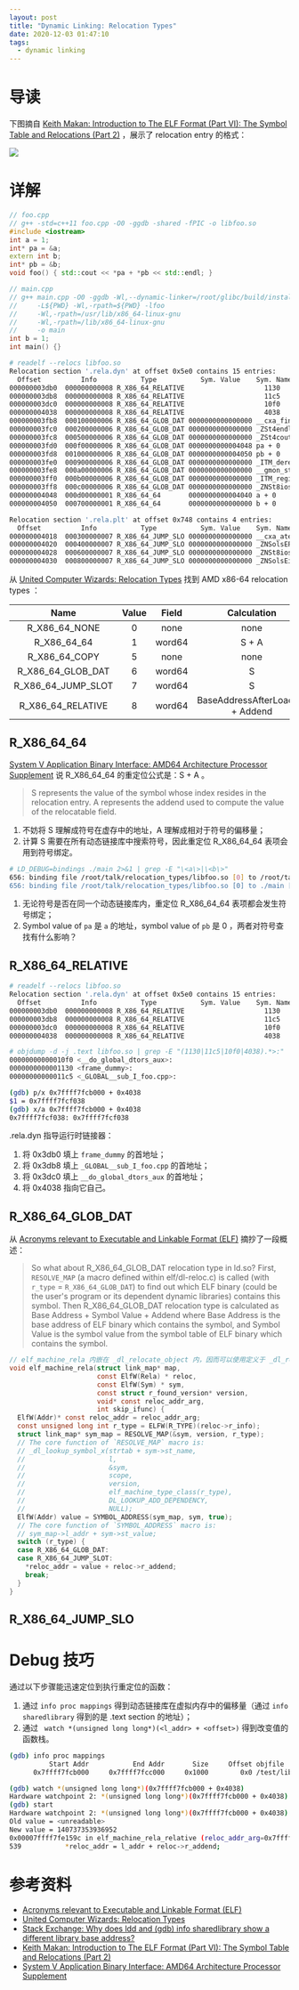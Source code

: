 ```yaml
---
layout: post
title: "Dynamic Linking: Relocation Types"
date: 2020-12-03 01:47:10
tags:
  - dynamic linking
---
```


# 导读

下图摘自 [Keith Makan: Introduction to The ELF Format (Part VI): The Symbol Table and Relocations (Part 2)](http://blog.k3170makan.com/2018/10/introduction-to-elf-format-part-vi_18.html) ，展示了 relocation entry 的格式：

![](http://junbin-hexo-img.oss-cn-beijing.aliyuncs.com/dynamic-linking-relocation-types/relocation-table-entry-format.png)

# 详解

```cpp
// foo.cpp
// g++ -std=c++11 foo.cpp -O0 -ggdb -shared -fPIC -o libfoo.so
#include <iostream>
int a = 1;
int* pa = &a;
extern int b;
int* pb = &b;
void foo() { std::cout << *pa + *pb << std::endl; }
```

```cpp
// main.cpp
// g++ main.cpp -O0 -ggdb -Wl,--dynamic-linker=/root/glibc/build/install/lib/ld-linux-x86-64.so.2 \
//     -L${PWD} -Wl,-rpath=${PWD} -lfoo                                                           \
//     -Wl,-rpath=/usr/lib/x86_64-linux-gnu                                                       \
//     -Wl,-rpath=/lib/x86_64-linux-gnu                                                           \
//     -o main
int b = 1;
int main() {}
```

```bash
# readelf --relocs libfoo.so
Relocation section '.rela.dyn' at offset 0x5e0 contains 15 entries:
  Offset          Info           Type           Sym. Value    Sym. Name + Addend
000000003db0  000000000008 R_X86_64_RELATIVE                    1130
000000003db8  000000000008 R_X86_64_RELATIVE                    11c5
000000003dc0  000000000008 R_X86_64_RELATIVE                    10f0
000000004038  000000000008 R_X86_64_RELATIVE                    4038
000000003fb8  000100000006 R_X86_64_GLOB_DAT 0000000000000000 __cxa_finalize@GLIBC_2.2.5 + 0
000000003fc0  000200000006 R_X86_64_GLOB_DAT 0000000000000000 _ZSt4endlIcSt11char_tr@GLIBCXX_3.4 + 0
000000003fc8  000500000006 R_X86_64_GLOB_DAT 0000000000000000 _ZSt4cout@GLIBCXX_3.4 + 0
000000003fd0  000f00000006 R_X86_64_GLOB_DAT 0000000000004048 pa + 0
000000003fd8  001000000006 R_X86_64_GLOB_DAT 0000000000004050 pb + 0
000000003fe0  000900000006 R_X86_64_GLOB_DAT 0000000000000000 _ITM_deregisterTMClone + 0
000000003fe8  000a00000006 R_X86_64_GLOB_DAT 0000000000000000 __gmon_start__ + 0
000000003ff0  000b00000006 R_X86_64_GLOB_DAT 0000000000000000 _ITM_registerTMCloneTa + 0
000000003ff8  000c00000006 R_X86_64_GLOB_DAT 0000000000000000 _ZNSt8ios_base4InitD1E@GLIBCXX_3.4 + 0
000000004048  000d00000001 R_X86_64_64       0000000000004040 a + 0
000000004050  000700000001 R_X86_64_64       0000000000000000 b + 0

Relocation section '.rela.plt' at offset 0x748 contains 4 entries:
  Offset          Info           Type           Sym. Value    Sym. Name + Addend
000000004018  000300000007 R_X86_64_JUMP_SLO 0000000000000000 __cxa_atexit@GLIBC_2.2.5 + 0
000000004020  000400000007 R_X86_64_JUMP_SLO 0000000000000000 _ZNSolsEPFRSoS_E@GLIBCXX_3.4 + 0
000000004028  000600000007 R_X86_64_JUMP_SLO 0000000000000000 _ZNSt8ios_base4InitC1E@GLIBCXX_3.4 + 0
000000004030  000800000007 R_X86_64_JUMP_SLO 0000000000000000 _ZNSolsEi@GLIBCXX_3.4 + 0
```

从 [United Computer Wizards: Relocation Types](https://www.ucw.cz/~hubicka/papers/abi/node19.html) 找到 AMD x86-64 relocation types ：

|          Name          | Value | Field  |           Calculation            |
|          :-:           |  :-:  |  :-:   |               :-:                |
|    R\_X86\_64\_NONE    |   0   |  none  |               none               |
|     R\_X86\_64\_64     |   1   | word64 |              S + A               |
|    R\_X86\_64\_COPY    |   5   |  none  |               none               |
| R\_X86\_64\_GLOB\_DAT  |   6   | word64 |                S                 |
| R\_X86\_64\_JUMP\_SLOT |   7   | word64 |                S                 |
|  R\_X86\_64\_RELATIVE  |   8   | word64 | BaseAddressAfterLoading + Addend |

## R\_X86\_64\_64

[System V Application Binary Interface: AMD64 Architecture Processor Supplement](https://refspecs.linuxbase.org/elf/x86_64-abi-0.98.pdf) 说 R\_X86\_64\_64 的重定位公式是：S + A 。

> S represents the value of the symbol whose index resides in the relocation entry.
> A represents the addend used to compute the value of the relocatable field.

1. 不妨将 S 理解成符号在虚存中的地址，A 理解成相对于符号的偏移量；
2. 计算 S 需要在所有动态链接库中搜索符号，因此重定位 R\_X86\_64\_64 表项会用到符号绑定。

```bash
# LD_DEBUG=bindings ./main 2>&1 | grep -E "\<a\>|\<b\>"
656: binding file /root/talk/relocation_types/libfoo.so [0] to /root/talk/relocation_types/libfoo.so [0]: normal symbol `a'
656: binding file /root/talk/relocation_types/libfoo.so [0] to ./main [0]: normal symbol
```

1. 无论符号是否在同一个动态链接库内，重定位 R\_X86\_64\_64 表项都会发生符号绑定；
2. Symbol value of `pa` 是 `a` 的地址，symbol value of `pb` 是 0 ，两者对符号查找有什么影响？

## R\_X86\_64\_RELATIVE

```bash
# readelf --relocs libfoo.so
Relocation section '.rela.dyn' at offset 0x5e0 contains 15 entries:
  Offset          Info           Type           Sym. Value    Sym. Name + Addend
000000003db0  000000000008 R_X86_64_RELATIVE                    1130
000000003db8  000000000008 R_X86_64_RELATIVE                    11c5
000000003dc0  000000000008 R_X86_64_RELATIVE                    10f0
000000004038  000000000008 R_X86_64_RELATIVE                    4038
```

```bash
# objdump -d -j .text libfoo.so | grep -E "(1130|11c5|10f0|4038).*>:" | sort
00000000000010f0 <__do_global_dtors_aux>:
0000000000001130 <frame_dummy>:
00000000000011c5 <_GLOBAL__sub_I_foo.cpp>:
```

```bash
(gdb) p/x 0x7ffff7fcb000 + 0x4038
$1 = 0x7ffff7fcf038
(gdb) x/a 0x7ffff7fcb000 + 0x4038
0x7ffff7fcf038: 0x7ffff7fcf038
```

.rela.dyn 指导运行时链接器：

1. 将 0x3db0 填上 `frame_dummy` 的首地址；
2. 将 0x3db8 填上 `_GLOBAL__sub_I_foo.cpp` 的首地址；
3. 将 0x3dc0 填上 `__do_global_dtors_aux` 的首地址；
4. 将 0x4038 指向它自己。

## R\_X86\_64\_GLOB\_DAT

从 [Acronyms relevant to Executable and Linkable Format (ELF)](https://stevens.netmeister.org/631/elf.html) 摘抄了一段概述：

> So what about R\_X86\_64\_GLOB\_DAT relocation type in ld.so? First, `RESOLVE_MAP` (a macro defined within elf/dl-reloc.c) is called (with `r_type` = `R_X86_64_GLOB_DAT`) to find out which ELF binary (could be the user's program or its dependent dynamic libraries) contains this symbol. Then R\_X86\_64\_GLOB\_DAT relocation type is calculated as Base Address + Symbol Value + Addend where Base Address is the base address of ELF binary which contains the symbol, and Symbol Value is the symbol value from the symbol table of ELF binary which contains the symbol.

```c
// elf_machine_rela 内嵌在 _dl_relocate_object 内，因而可以使用定义于 _dl_relocate_object 作用域内的变量。
void elf_machine_rela(struct link_map* map,
                      const ElfW(Rela) * reloc,
                      const ElfW(Sym) * sym,
                      const struct r_found_version* version,
                      void* const reloc_addr_arg,
                      int skip_ifunc) {
  ElfW(Addr)* const reloc_addr = reloc_addr_arg;
  const unsigned long int r_type = ELFW(R_TYPE)(reloc->r_info);
  struct link_map* sym_map = RESOLVE_MAP(&sym, version, r_type);
  // The core function of `RESOLVE_MAP` macro is:
  // _dl_lookup_symbol_x(strtab + sym->st_name,
  //                     l,
  //                     &sym,
  //                     scope,
  //                     version,
  //                     elf_machine_type_class(r_type),
  //                     DL_LOOKUP_ADD_DEPENDENCY,
  //                     NULL);
  ElfW(Addr) value = SYMBOL_ADDRESS(sym_map, sym, true);
  // The core function of `SYMBOL_ADDRESS` macro is:
  // sym_map->l_addr + sym->st_value;
  switch (r_type) {
  case R_X86_64_GLOB_DAT:
  case R_X86_64_JUMP_SLOT:
    *reloc_addr = value + reloc->r_addend;
    break;
  }
}
```

## R\_X86\_64\_JUMP\_SLO

# Debug 技巧

通过以下步骤能迅速定位到执行重定位的函数：

1. 通过 `info proc mappings` 得到动态链接库在虚拟内存中的偏移量（通过 `info sharedlibrary` 得到的是 .text section 的地址）；
2. 通过 ` watch *(unsigned long long*)(<l_addr> + <offset>)` 得到改变值的函数栈。

```bash
(gdb) info proc mappings
          Start Addr           End Addr       Size     Offset objfile
      0x7ffff7fcb000     0x7ffff7fcc000     0x1000        0x0 /test/libfoo.so
```

```bash
(gdb) watch *(unsigned long long*)(0x7ffff7fcb000 + 0x4038)
Hardware watchpoint 2: *(unsigned long long*)(0x7ffff7fcb000 + 0x4038)
(gdb) start
Hardware watchpoint 2: *(unsigned long long*)(0x7ffff7fcb000 + 0x4038)
Old value = <unreadable>
New value = 140737353936952
0x00007ffff7fe159c in elf_machine_rela_relative (reloc_addr_arg=0x7ffff7fcf038, reloc=0x7ffff7fcb5c8, l_addr=140737353920512) at ../sysdeps/x86_64/dl-machine.h:539
539           *reloc_addr = l_addr + reloc->r_addend;
```

# 参考资料

+ [Acronyms relevant to Executable and Linkable Format (ELF)](https://stevens.netmeister.org/631/elf.html)
+ [United Computer Wizards: Relocation Types](https://www.ucw.cz/~hubicka/papers/abi/node19.html)
+ [Stack Exchange: Why does ldd and (gdb) info sharedlibrary show a different library base address?](https://reverseengineering.stackexchange.com/questions/6657/why-does-ldd-and-gdb-info-sharedlibrary-show-a-different-library-base-addr)
+ [Keith Makan: Introduction to The ELF Format (Part VI): The Symbol Table and Relocations (Part 2)](http://blog.k3170makan.com/2018/10/introduction-to-elf-format-part-vi_18.html)
+ [System V Application Binary Interface: AMD64 Architecture Processor Supplement](https://refspecs.linuxbase.org/elf/x86_64-abi-0.98.pdf)
